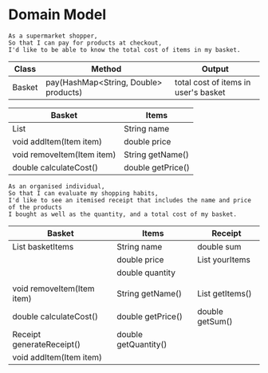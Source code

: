 # Domain Model


```
As a supermarket shopper,
So that I can pay for products at checkout,
I'd like to be able to know the total cost of items in my basket.
```

| Class  | Method                                | Output                               |
|--------|---------------------------------------|--------------------------------------|
| Basket | pay(HashMap<String, Double> products) | total cost of items in user's basket |

| Basket                     | Items             |
|----------------------------|-------------------|
| List<Items>                | String name       |
| void addItem(Item item)    | double price      |
| void removeItem(Item item) | String getName()  |
| double calculateCost()     | double getPrice() |

```
As an organised individual,
So that I can evaluate my shopping habits,
I'd like to see an itemised receipt that includes the name and price of the products
I bought as well as the quantity, and a total cost of my basket.
```

| Basket                     | Items                | Receipt                |
|----------------------------|----------------------|------------------------|
| List<Items> basketItems    | String name          | double sum             |
|                            | double price         | List<Items> yourItems  |
|                            | double quantity      |                        |
|                            |                      |                        |
| void removeItem(Item item) | String getName()     | List<Items> getItems() |
| double calculateCost()     | double getPrice()    | double getSum()        |
| Receipt generateReceipt()  | double getQuantity() |                        |
| void addItem(Item item)    |                      |                        |
